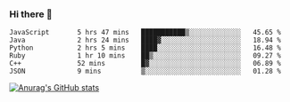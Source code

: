 ### Hi there 👋
<!--START_SECTION:waka-->

```text
JavaScript       5 hrs 47 mins   ███████████▒░░░░░░░░░░░░░   45.65 %
Java             2 hrs 24 mins   ████▓░░░░░░░░░░░░░░░░░░░░   18.94 %
Python           2 hrs 5 mins    ████░░░░░░░░░░░░░░░░░░░░░   16.48 %
Ruby             1 hr 10 mins    ██▒░░░░░░░░░░░░░░░░░░░░░░   09.27 %
C++              52 mins         █▓░░░░░░░░░░░░░░░░░░░░░░░   06.89 %
JSON             9 mins          ▒░░░░░░░░░░░░░░░░░░░░░░░░   01.28 %
```

<!--END_SECTION:waka-->
[![Anurag's GitHub stats](https://github-readme-stats.vercel.app/api?username=Kevinbarrero)](https://github.com/anuraghazra/github-readme-stats)
<!--
**Kevinbarrero/Kevinbarrero** is a ✨ _special_ ✨ repository because its `README.md` (this file) appears on your GitHub profile.

Here are some ideas to get you started:

- 🔭 I’m currently working on ...
- 🌱 I’m currently learning ...
- 👯 I’m looking to collaborate on ...
- 🤔 I’m looking for help with ...
- 💬 Ask me about ...
- 📫 How to reach me: ...
- 😄 Pronouns: ...
- ⚡ Fun fact: ...

-->


